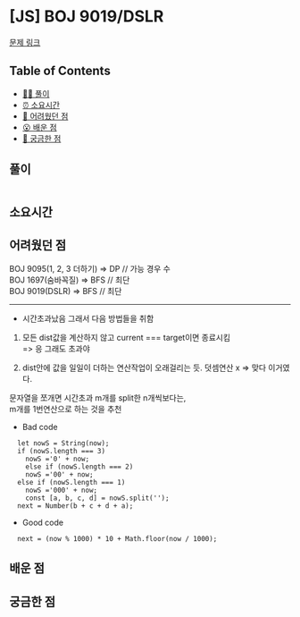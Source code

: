 # [JS] BOJ 9019/DSLR

[문제 링크](https://www.acmicpc.net/problem/9019)

<!-- 제목으로 다음과 같은 내용으로 작성해주세요 ! -->
<!-- 📕 백준 : BOJ 문제번호/문제제목 e.g. BOJ 2577/숫자의 개수 -->
<!-- 📗 프로그래머스 : PRO 문제번호/문제제목 e.g. PRO 120812/최빈값 구하기 -->
<!-- 백준허브를 사용하시면 프로그래머스의 문제번호도 확인하실 수 있습니다 -->

## Table of Contents

- [✍🏻 풀이](#풀이)
- [⏰ 소요시간](#소요시간)
- [🫠 어려웠던 점](#어려웠던-점)
- [😮 배운 점](#배운-점)
- [🤔 궁금한 점](#궁금한-점)

## 풀이

<!-- ```옆에 사용하는 언어를 기입하세요 e.g. javascript, python -->

```javascript

```
## 소요시간

## 어려웠던 점

BOJ 9095(1, 2, 3 더하기) => DP // 가능 경우 수  
BOJ 1697(숨바꼭질) => BFS // 최단  
BOJ 9019(DSLR) => BFS // 최단  
  
---
  
- 시간초과났음 그래서 다음 방법들을 취함
1. 모든 dist값을 계산하지 않고 current === target이면 종료시킴  
=> 응 그래도 초과야  
  
2. dist안에 값을 일일이 더하는 연산작업이 오래걸리는 듯. 덧셈연산 x
=> 맞다 이거였다.  
  
문자열을 쪼개면 시간초과 m개를 split한 n개씩보다는,  
m개를 1번연산으로 하는 것을 추천  
  
- Bad code
```
  let nowS = String(now);
  if (nowS.length === 3)
    nowS ='0' + now;
    else if (nowS.length === 2)
    nowS ='00' + now;
  else if (nowS.length === 1)
    nowS ='000' + now;
    const [a, b, c, d] = nowS.split('');
  next = Number(b + c + d + a);
```
- Good code
```
  next = (now % 1000) * 10 + Math.floor(now / 1000);
```

## 배운 점

## 궁금한 점
